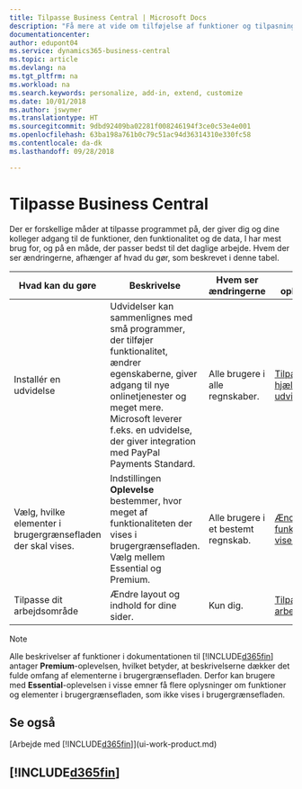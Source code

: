 ```yaml
---
title: Tilpasse Business Central | Microsoft Docs
description: "Få mere at vide om tilføjelse af funktioner og tilpasning af Business Central."
documentationcenter: 
author: edupont04
ms.service: dynamics365-business-central
ms.topic: article
ms.devlang: na
ms.tgt_pltfrm: na
ms.workload: na
ms.search.keywords: personalize, add-in, extend, customize
ms.date: 10/01/2018
ms.author: jswymer
ms.translationtype: HT
ms.sourcegitcommit: 9dbd92409ba02281f008246194f3ce0c53e4e001
ms.openlocfilehash: 63ba198a761b0c79c51ac94d36314310e330fc58
ms.contentlocale: da-dk
ms.lasthandoff: 09/28/2018

---
```

# <a name="customizing-business-central"></a>Tilpasse Business Central
Der er forskellige måder at tilpasse programmet på, der giver dig og dine kolleger adgang til de funktioner, den funktionalitet og de data, I har mest brug for, og på en måde, der passer bedst til det daglige arbejde. Hvem der ser ændringerne, afhænger af hvad du gør, som beskrevet i denne tabel.

| Hvad kan du gøre    |  Beskrivelse  |  Hvem ser ændringerne  |  Flere oplysninger  |
|-----|---------------|---------|-------|
|Installér en udvidelse|Udvidelser kan sammenlignes med små programmer, der tilføjer funktionalitet, ændrer egenskaberne, giver adgang til nye onlinetjenester og meget mere. Microsoft leverer f.eks. en udvidelse, der giver integration med PayPal Payments Standard.|Alle brugere i alle regnskaber.|[Tilpasse ved hjælp af udvidelser](ui-extensions.md)|
|Vælg, hvilke elementer i brugergrænsefladen der skal vises.|Indstillingen **Oplevelse** bestemmer, hvor meget af funktionaliteten der vises i brugergrænsefladen. Vælg mellem Essential og Premium.|Alle brugere i et bestemt regnskab.|[Ændre, hvilke funktioner der vises](ui-experiences.md)|
|Tilpasse dit arbejdsområde|Ændre layout og indhold for dine sider.|Kun dig.|[Tilpasse dit arbejdsområde](ui-personalization-user.md)|

> [!NOTE]
> Alle beskrivelser af funktioner i dokumentationen til [!INCLUDE[d365fin](includes/d365fin_md.md)] antager **Premium**-oplevelsen, hvilket betyder, at beskrivelserne dækker det fulde omfang af elementerne i brugergrænsefladen. Derfor kan brugere med **Essential**-oplevelsen i visse emner få flere oplysninger om funktioner og elementer i brugergrænsefladen, som ikke vises i brugergrænsefladen.

## <a name="see-also"></a>Se også
[Arbejde med [!INCLUDE[d365fin](includes/d365fin_md.md)]](ui-work-product.md)  

## [!INCLUDE[d365fin](includes/free_trial_md.md)]  

